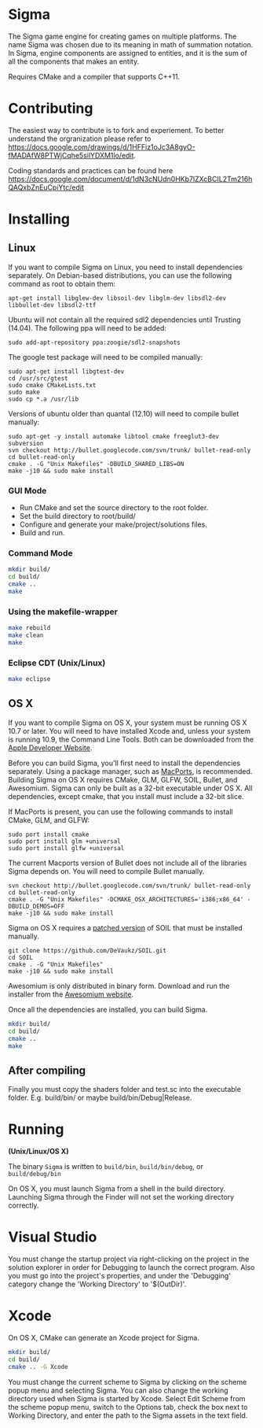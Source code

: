 Sigma
===

The Sigma game engine for creating games on multiple platforms. The name Sigma was chosen due to its meaning in math of summation notation. In Sigma, engine components are assigned to entities, and it is the sum of all the components that makes an entity.

Requires CMake and a compiler that supports C++11.


Contributing
===
The easiest way to contribute is to fork and experiement. To better understand the orgranization please refer to https://docs.google.com/drawings/d/1HFFiz1oJc3A8gyO-fMADAfW8PTWjCqhe5silYDXM1lo/edit. 

Coding standards and practices can be found here https://docs.google.com/document/d/1dN3cNUdn0HKb7lZXcBCIL2Tm216hQAQxbZnEuCpiYtc/edit

Installing
===

## Linux ##

If you want to compile Sigma on Linux, you need to install dependencies separately. On Debian-based distributions, you can use the following command as root to obtain them:

    apt-get install libglew-dev libsoil-dev libglm-dev libsdl2-dev libbullet-dev libsdl2-ttf

Ubuntu will not contain all the required sdl2 dependencies until Trusting (14.04). The following ppa will need to be added:

    sudo add-apt-repository ppa:zoogie/sdl2-snapshots

The google test package will need to be compiled manually:

    sudo apt-get install libgtest-dev
    cd /usr/src/gtest
    sudo cmake CMakeLists.txt
    sudo make
    sudo cp *.a /usr/lib

Versions of ubuntu older than quantal (12.10) will need to compile bullet manually:

    sudo apt-get -y install automake libtool cmake freeglut3-dev subversion
    svn checkout http://bullet.googlecode.com/svn/trunk/ bullet-read-only
    cd bullet-read-only
    cmake . -G "Unix Makefiles" -DBUILD_SHARED_LIBS=ON
    make -j10 && sudo make install 

### GUI Mode ###

* Run CMake and set the source directory to the root folder.
* Set the build directory to root/build/
* Configure and generate your make/project/solutions files.
* Build and run.

### Command Mode ###

```sh
mkdir build/
cd build/
cmake ..
make
```


### Using the makefile-wrapper ###

```sh
make rebuild
make clean
make
```

### Eclipse CDT (Unix/Linux) ###

```sh
make eclipse
```

## OS X ##

If you want to compile Sigma on OS X, your system must be running OS X 10.7 or later.  You will  need to have installed Xcode and, unless your system is running 10.9, the Command Line Tools.  Both can be downloaded from the [Apple Developer Website](https://developer.apple.com/downloads).  

Before you can build Sigma, you'll first need to install the dependencies separately.  Using a package manager, such as [MacPorts](http://macports.org), is recommended.  Building Sigma on OS X requires CMake, GLM, GLFW, SOIL, Bullet, and Awesomium.  Sigma can only be built as a 32-bit executable under OS X.  All dependencies, except cmake, that you install must include a 32-bit slice.

If MacPorts is present, you can use the following commands to install CMake, GLM, and GLFW:

	sudo port install cmake
	sudo port install glm +universal
	sudo port install glfw +universal
	
The current Macports version of Bullet does not include all of the libraries Sigma depends on.  You will need to compile Bullet manually.

	svn checkout http://bullet.googlecode.com/svn/trunk/ bullet-read-only
    cd bullet-read-only
    cmake . -G "Unix Makefiles" -DCMAKE_OSX_ARCHITECTURES='i386;x86_64' -DBUILD_DEMOS=OFF
    make -j10 && sudo make install 

Sigma on OS X requires a [patched version](https://github.com/DeVaukz/SOIL) of SOIL that must be installed manually.  

	git clone https://github.com/DeVaukz/SOIL.git
	cd SOIL
	cmake . -G "Unix Makefiles"
	make -j10 && sudo make install 

Awesomium is only distributed in binary form.  Download and run the installer from the [Awesomium website](http://www.awesomium.com/). 

Once all the dependencies are installed, you can build Sigma.

```sh
mkdir build/
cd build/
cmake ..
make
```
	
## After compiling ##

Finally you must copy the shaders folder and test.sc into the executable folder. E.g. build/bin/ or maybe build/bin/Debug|Release.

Running
===

__(Unix/Linux/OS X)__

The binary `Sigma` is written to `build/bin`, `build/bin/debug`, or `build/debug/bin`

On OS X, you must launch Sigma from a shell in the build directory.  Launching Sigma through the Finder will not set the working directory correctly.

Visual Studio
===
You must change the startup project via right-clicking on the project in the solution explorer in order for Debugging to launch the correct program.
Also you must go into the project's properties, and under the 'Debugging' category change the 'Working Directory' to '$(OutDir)'.

Xcode
===
On OS X, CMake can generate an Xcode project for Sigma.

```sh
mkdir build/
cd build/
cmake .. -G Xcode
```

You must change the current scheme to Sigma by clicking on the scheme popup menu and selecting Sigma.  You can also change the working directory used when Sigma is started by Xcode.  Select Edit Scheme from the scheme popup menu, switch to the Options tab, check the box next to Working Directory, and enter the path to the Sigma assets in the text field.
